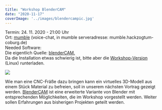 ```yaml
---
title: "Workshop BlenderCAM"
date: "2020-11-17"
coverImage: '../images/blendercampic.jpg'
---
```


Termin: 24. 11. 2020 - 21:00 Uhr  
Ort: [mumble](http://mumble.info) (voice-chat, in mumble serveradresse: mumble.hackzogtum-coburg.de)  
Needed Software:  
Die eigentlich Quelle: [blenderCAM.](https://blendercam.blogspot.com/p/blender-cam-description.html)  
Da die Installation etwas schwierig ist, bitte aber die [Workshop-Version](https://hackzogtum-coburg.de/~legion/stuff/blCAM.zip) (Linux) runterladen.

![](../images/blendercampic.jpg)

Wie man eine CNC-Fräße dazu bringen kann ein virtuelles 3D-Modell aus einem Stück Material zu befreien, soll in unserem nächsten Vortrag gezeigt werden. [BlenderCAM](https://blendercam.blogspot.com/) ist eine erweiterte Variante von Blender mit entsprechenden Möglichkeiten, die im Workshop vorgestellt werden. Weiter sollen Erfahrungen aus bisherigen Projekten geteilt werden.